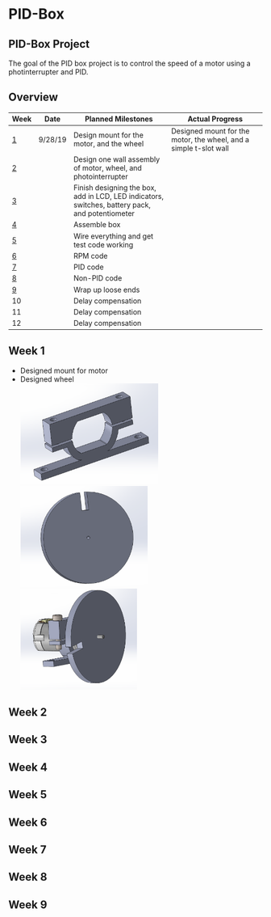 # PID-Box
## PID-Box Project <!--Temporary Title-->
The goal of the PID box project is to control the speed of a motor using a photinterrupter and PID.
## Overview
|Week|Date| Planned Milestones|Actual Progress|
|----| -- | ----------------- |--------|
|<a href="https://github.com/adent11/PID-Box/blob/master/README.md#week-1">1</a>|9/28/19|Design mount for the motor, and the wheel|Designed mount for the motor, the wheel, and a simple t-slot wall|
|<a href="https://github.com/adent11/PID-Box/blob/master/README.md#week-2">2</a>||Design one wall assembly of motor, wheel, and <br/>photointerrupter||
|<a href="https://github.com/adent11/PID-Box/blob/master/README.md#week-3">3</a>||Finish designing the box, add in LCD, LED indicators,<br/> switches, battery pack, and potentiometer||
|<a href="https://github.com/adent11/PID-Box/blob/master/README.md#week-4">4</a>||Assemble box||
|<a href="https://github.com/adent11/PID-Box/blob/master/README.md#week-5">5</a>||Wire everything and get test code working||
|<a href="https://github.com/adent11/PID-Box/blob/master/README.md#week-6">6</a>||RPM code||
|<a href="https://github.com/adent11/PID-Box/blob/master/README.md#week-7">7</a>||PID code||
|<a href="https://github.com/adent11/PID-Box/blob/master/README.md#week-8">8</a>||Non-PID code||
|<a href="https://github.com/adent11/PID-Box/blob/master/README.md#week-9">9</a>||Wrap up loose ends||
|10||Delay compensation||
|11||Delay compensation||
|12||Delay compensation||
## Week 1
* Designed mount for motor
* Designed wheel <br/>
<IMG SRC="Images/MotorMount1.PNG" width="273" height="200"> <IMG SRC="Images/InterruptWheel1.PNG" width="252" height="200"><IMG SRC="Images/MotorAssem1.PNG" width="231" height="200">

<Motor >

## Week 2
## Week 3
## Week 4
## Week 5
## Week 6
## Week 7
## Week 8
## Week 9
